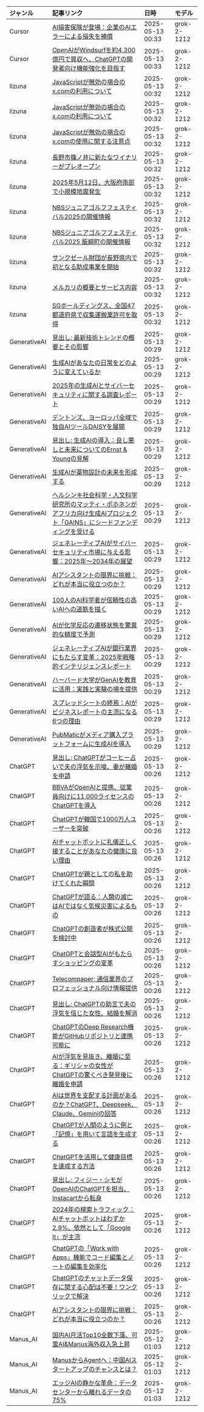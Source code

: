 | ジャンル | 記事リンク | 日時 | モデル |
| :----- | :----- | :----- | :----- |
| Cursor | [AI損害保険が登場：企業のAIエラーによる損失を補償](Cursor_1747064024.md) | 2025-05-13 00:33 | grok-2-1212 |
| Cursor | [OpenAIがWindsurfを約4,300億円で買収へ、ChatGPTの開発者向け機能強化を目指す](Cursor_1747064013.md) | 2025-05-13 00:33 | grok-2-1212 |
| Iizuna | [JavaScriptが無効の場合のx.comの利用について](Iizuna_1747064003.md) | 2025-05-13 00:32 | grok-2-1212 |
| Iizuna | [JavaScriptが無効の場合のx.comの利用について](Iizuna_1747063997.md) | 2025-05-13 00:32 | grok-2-1212 |
| Iizuna | [JavaScriptが無効の場合のx.comの使用に関する注意点](Iizuna_1747063990.md) | 2025-05-13 00:32 | grok-2-1212 |
| Iizuna | [長野市篠ノ井に新たなワイナリーがプレオープン](Iizuna_1747063983.md) | 2025-05-13 00:32 | grok-2-1212 |
| Iizuna | [2025年5月12日、大阪府南部で小規模地震発生](Iizuna_1747063975.md) | 2025-05-13 00:32 | grok-2-1212 |
| Iizuna | [NBSジュニアゴルフフェスティバル2025の開催情報](Iizuna_1747063967.md) | 2025-05-13 00:32 | grok-2-1212 |
| Iizuna | [NBSジュニアゴルフフェスティバル2025 飯綱町の開催情報](Iizuna_1747063959.md) | 2025-05-13 00:32 | grok-2-1212 |
| Iizuna | [サンクゼール財団が長野県内で初となる助成事業を開始](Iizuna_1747063951.md) | 2025-05-13 00:32 | grok-2-1212 |
| Iizuna | [メルカリの概要とサービス内容](Iizuna_1747063944.md) | 2025-05-13 00:32 | grok-2-1212 |
| Iizuna | [SGホールディングス、全国47都道府県で収集運搬業許可を取得](Iizuna_1747063936.md) | 2025-05-13 00:32 | grok-2-1212 |
| GenerativeAI | [見出し: 最新技術トレンドの概要とその影響](GenerativeAI_1747063926.md) | 2025-05-13 00:29 | grok-2-1212 |
| GenerativeAI | [生成AIがあなたの日常をどのように変えているか](GenerativeAI_1747063919.md) | 2025-05-13 00:29 | grok-2-1212 |
| GenerativeAI | [2025年の生成AIとサイバーセキュリティに関する調査レポート](GenerativeAI_1747063906.md) | 2025-05-13 00:29 | grok-2-1212 |
| GenerativeAI | [デントンズ、ヨーロッパ全域で独自AIツールDAISYを展開](GenerativeAI_1747063894.md) | 2025-05-13 00:29 | grok-2-1212 |
| GenerativeAI | [見出し: 生成AIの導入：良し悪しと未来についてのErnst & Youngの見解](GenerativeAI_1747063881.md) | 2025-05-13 00:29 | grok-2-1212 |
| GenerativeAI | [生成AIが薬物設計の未来を形成する](GenerativeAI_1747063871.md) | 2025-05-13 00:29 | grok-2-1212 |
| GenerativeAI | [ヘルシンキ社会科学・人文科学研究所のマッティ・ポホネンがアフリカ向け生成AIプロジェクト「GAINS」にシードファンディングを受ける](GenerativeAI_1747063860.md) | 2025-05-13 00:29 | grok-2-1212 |
| GenerativeAI | [ジェネレーティブAIがサイバーセキュリティ市場に与える影響：2025年～2034年の展望](GenerativeAI_1747063848.md) | 2025-05-13 00:29 | grok-2-1212 |
| GenerativeAI | [AIアシスタントの限界に挑戦：どれが本当に役立つのか？](GenerativeAI_1747063836.md) | 2025-05-13 00:29 | grok-2-1212 |
| GenerativeAI | [100人のAI科学者が信頼性の高いAIへの道筋を描く](GenerativeAI_1747063828.md) | 2025-05-13 00:29 | grok-2-1212 |
| GenerativeAI | [AIが化学反応の遷移状態を驚異的な精度で予測](GenerativeAI_1747063818.md) | 2025-05-13 00:29 | grok-2-1212 |
| GenerativeAI | [ジェネレーティブAIが銀行業界にもたらす変革：2025年戦略的インテリジェンスレポート](GenerativeAI_1747063806.md) | 2025-05-13 00:29 | grok-2-1212 |
| GenerativeAI | [ハーバード大学がGenAIを教育に活用：実践と実験の場を提供](GenerativeAI_1747063792.md) | 2025-05-13 00:29 | grok-2-1212 |
| GenerativeAI | [スプレッドシートの終焉：AIがビジネスレポートの主流になる6つの理由](GenerativeAI_1747063783.md) | 2025-05-13 00:29 | grok-2-1212 |
| GenerativeAI | [PubMaticがメディア購入プラットフォームに生成AIを導入](GenerativeAI_1747063773.md) | 2025-05-13 00:29 | grok-2-1212 |
| ChatGPT | [見出し: ChatGPTがコーヒー占いで夫の浮気を示唆、妻が離婚を申請](ChatGPT_1747063761.md) | 2025-05-13 00:26 | grok-2-1212 |
| ChatGPT | [BBVAがOpenAIと提携、従業員向けに11,000ライセンスのChatGPTを導入](ChatGPT_1747063752.md) | 2025-05-13 00:26 | grok-2-1212 |
| ChatGPT | [ChatGPTが韓国で1000万人ユーザーを突破](ChatGPT_1747063744.md) | 2025-05-13 00:26 | grok-2-1212 |
| ChatGPT | [AIチャットボットに礼儀正しく接することがあなたの健康に良い理由](ChatGPT_1747063734.md) | 2025-05-13 00:26 | grok-2-1212 |
| ChatGPT | [ChatGPTが親としての私を助けてくれた瞬間](ChatGPT_1747063721.md) | 2025-05-13 00:26 | grok-2-1212 |
| ChatGPT | [ChatGPTが語る：人類の滅亡はAIではなく気候災害によるもの](ChatGPT_1747063713.md) | 2025-05-13 00:26 | grok-2-1212 |
| ChatGPT | [ChatGPTの創造者が株式公開を検討中](ChatGPT_1747063703.md) | 2025-05-13 00:26 | grok-2-1212 |
| ChatGPT | [ChatGPTと会話型AIがもたらすショッピングの変革](ChatGPT_1747063694.md) | 2025-05-13 00:26 | grok-2-1212 |
| ChatGPT | [Telecompaper: 通信業界のプロフェッショナル向け情報提供](ChatGPT_1747063682.md) | 2025-05-13 00:26 | grok-2-1212 |
| ChatGPT | [見出し: ChatGPTの助言で夫の浮気を信じた女性、結婚を解消](ChatGPT_1747063674.md) | 2025-05-13 00:26 | grok-2-1212 |
| ChatGPT | [ChatGPTのDeep Research機能がGitHubリポジトリと連携可能に](ChatGPT_1747063666.md) | 2025-05-13 00:26 | grok-2-1212 |
| ChatGPT | [AIが浮気を見抜き、離婚に至る：ギリシャの女性がChatGPTの驚くべき発見後に離婚を申請](ChatGPT_1747063657.md) | 2025-05-13 00:26 | grok-2-1212 |
| ChatGPT | [AIは世界を支配する計画があるのか？ChatGPT、Deepseek、Claude、Geminiの回答](ChatGPT_1747063648.md) | 2025-05-13 00:26 | grok-2-1212 |
| ChatGPT | [ChatGPTが人間のように例と「記憶」を用いて言語を生成する](ChatGPT_1747063636.md) | 2025-05-13 00:26 | grok-2-1212 |
| ChatGPT | [ChatGPTを活用して健康目標を達成する方法](ChatGPT_1747063624.md) | 2025-05-13 00:26 | grok-2-1212 |
| ChatGPT | [見出し: フィジー・シモがOpenAIのChatGPTを担当、Instacartから転身](ChatGPT_1747063615.md) | 2025-05-13 00:26 | grok-2-1212 |
| ChatGPT | [2024年の検索トラフィック：AIチャットボットはわずか2.9%、依然として「Google It」が主流](ChatGPT_1747063604.md) | 2025-05-13 00:26 | grok-2-1212 |
| ChatGPT | [ChatGPTの「Work with Apps」機能でコード編集とノートの編集を効率化](ChatGPT_1747063594.md) | 2025-05-13 00:26 | grok-2-1212 |
| ChatGPT | [ChatGPTのチャットデータ保存に関する心配は不要！ワンクリックで解決](ChatGPT_1747063584.md) | 2025-05-13 00:26 | grok-2-1212 |
| ChatGPT | [AIアシスタントの限界に挑戦：どれが本当に役立つのか？](ChatGPT_1747063577.md) | 2025-05-13 00:26 | grok-2-1212 |
| Manus_AI | [国内AI月活Top10全数下落、可霊AI&Manus海外収入急上昇](Manus_AI_1746979579.md) | 2025-05-12 01:03 | grok-2-1212 |
| Manus_AI | [ManusからAgentへ：中国AIスタートアップのチャンスとは？](Manus_AI_1746979570.md) | 2025-05-12 01:03 | grok-2-1212 |
| Manus_AI | [エッジAIの静かな革命：データセンターから離れるデータの75%](Manus_AI_1746979561.md) | 2025-05-12 01:03 | grok-2-1212 |

